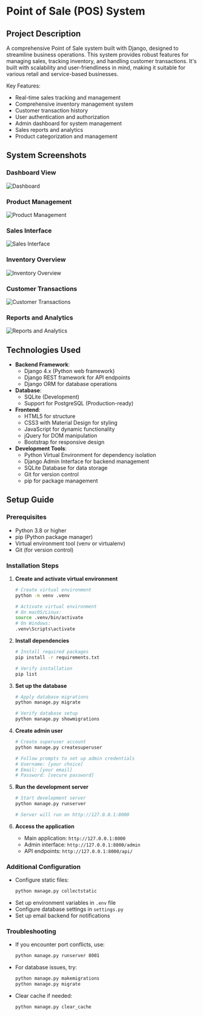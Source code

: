 # Point of Sale (POS) System

## Project Description
A comprehensive Point of Sale system built with Django, designed to streamline business operations. This system provides robust features for managing sales, tracking inventory, and handling customer transactions. It's built with scalability and user-friendliness in mind, making it suitable for various retail and service-based businesses.

Key Features:
- Real-time sales tracking and management
- Comprehensive inventory management system
- Customer transaction history
- User authentication and authorization
- Admin dashboard for system management
- Sales reports and analytics
- Product categorization and management

## System Screenshots

### Dashboard View
![Dashboard](Screenshots/Screenshot%202025-04-29%20at%2007.22.20.png)

### Product Management
![Product Management](Screenshots/Screenshot%202025-04-29%20at%2007.22.55.png)

### Sales Interface
![Sales Interface](Screenshots/Screenshot%202025-04-29%20at%2007.23.06.png)

### Inventory Overview
![Inventory Overview](Screenshots/Screenshot%202025-04-29%20at%2007.23.15.png)

### Customer Transactions
![Customer Transactions](Screenshots/Screenshot%202025-04-29%20at%2007.23.26.png)

### Reports and Analytics
![Reports and Analytics](Screenshots/Screenshot%202025-04-29%20at%2007.23.35.png)

## Technologies Used
- **Backend Framework**: 
  - Django 4.x (Python web framework)
  - Django REST framework for API endpoints
  - Django ORM for database operations
- **Database**: 
  - SQLite (Development)
  - Support for PostgreSQL (Production-ready)
- **Frontend**: 
  - HTML5 for structure
  - CSS3 with Material Design for styling
  - JavaScript for dynamic functionality
  - jQuery for DOM manipulation
  - Bootstrap for responsive design
- **Development Tools**:
  - Python Virtual Environment for dependency isolation
  - Django Admin Interface for backend management
  - SQLite Database for data storage
  - Git for version control
  - pip for package management

## Setup Guide

### Prerequisites
- Python 3.8 or higher
- pip (Python package manager)
- Virtual environment tool (venv or virtualenv)
- Git (for version control)

### Installation Steps

1. **Create and activate virtual environment**
   ```bash
   # Create virtual environment
   python -m venv .venv
   
   # Activate virtual environment
   # On macOS/Linux:
   source .venv/bin/activate
   # On Windows:
   .venv\Scripts\activate
   ```

2. **Install dependencies**
   ```bash
   # Install required packages
   pip install -r requirements.txt
   
   # Verify installation
   pip list
   ```

3. **Set up the database**
   ```bash
   # Apply database migrations
   python manage.py migrate
   
   # Verify database setup
   python manage.py showmigrations
   ```

4. **Create admin user**
   ```bash
   # Create superuser account
   python manage.py createsuperuser
   
   # Follow prompts to set up admin credentials
   # Username: [your choice]
   # Email: [your email]
   # Password: [secure password]
   ```

5. **Run the development server**
   ```bash
   # Start development server
   python manage.py runserver
   
   # Server will run on http://127.0.0.1:8000
   ```

6. **Access the application**
   - Main application: `http://127.0.0.1:8000`
   - Admin interface: `http://127.0.0.1:8000/admin`
   - API endpoints: `http://127.0.0.1:8000/api/`

### Additional Configuration
- Configure static files:
  ```bash
  python manage.py collectstatic
  ```
- Set up environment variables in `.env` file
- Configure database settings in `settings.py`
- Set up email backend for notifications

### Troubleshooting
- If you encounter port conflicts, use:
  ```bash
  python manage.py runserver 8001
  ```
- For database issues, try:
  ```bash
  python manage.py makemigrations
  python manage.py migrate
  ```
- Clear cache if needed:
  ```bash
  python manage.py clear_cache
  ``` 